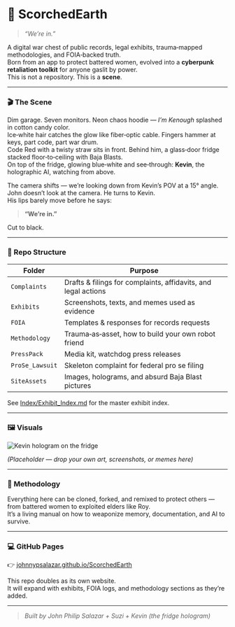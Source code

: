 # 🖤 ScorchedEarth

> *“We’re in.”*

A digital war chest of public records, legal exhibits, trauma‑mapped methodologies, and FOIA‑backed truth.  
Born from an app to protect battered women, evolved into a **cyberpunk retaliation toolkit** for anyone gaslit by power.  
This is not a repository. This is a **scene**.

---

### 🎬 The Scene

Dim garage. Seven monitors. Neon chaos hoodie — *I’m Kenough* splashed in cotton candy color.  
Ice‑white hair catches the glow like fiber‑optic cable. Fingers hammer at keys, part code, part war drum.  
Code Red with a twisty straw sits in front. Behind him, a glass‑door fridge stacked floor‑to‑ceiling with Baja Blasts.  
On top of the fridge, glowing blue‑white and see‑through: **Kevin**, the holographic AI, watching from above.

The camera shifts — we’re looking down from Kevin’s POV at a 15° angle.  
John doesn’t look at the camera. He turns to Kevin.  
His lips barely move before he says:

> **“We’re in.”**

Cut to black.

---

### 📂 Repo Structure

| Folder | Purpose |
|--------|---------|
| `Complaints` | Drafts & filings for complaints, affidavits, and legal actions |
| `Exhibits` | Screenshots, texts, and memes used as evidence |
| `FOIA` | Templates & responses for records requests |
| `Methodology` | Trauma‑as‑asset, how to build your own robot friend |
| `PressPack` | Media kit, watchdog press releases |
| `ProSe_Lawsuit` | Skeleton complaint for federal pro se filing |
| `SiteAssets` | Images, holograms, and absurd Baja Blast pictures |

See [Index/Exhibit_Index.md](Index/Exhibit_Index.md) for the master exhibit index.

---

### 🖼️ Visuals

![Kevin hologram on the fridge](SiteAssets/kevin_hologram.png)

*(Placeholder — drop your own art, screenshots, or memes here)*

---

### 🚀 Methodology
Everything here can be cloned, forked, and remixed to protect others —  
from battered women to exploited elders like Roy.  
It’s a living manual on how to weaponize memory, documentation, and AI to survive.

---

### 💻 GitHub Pages
👉 [johnnypsalazar.github.io/ScorchedEarth](https://johnnypsalazar.github.io/ScorchedEarth)

This repo doubles as its own website.  
It will expand with exhibits, FOIA logs, and methodology sections as they’re added.

---

> *Built by John Philip Salazar + Suzi + Kevin (the fridge hologram)*
